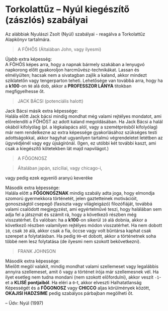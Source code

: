 # Torkolattűz – Nyúl kiegészítő (zászlós) szabályai

Az alábbiak Nyulászi Zsolt (Nyúl) szabályai - reagálva a Torkolattűz Alapkönyv tartalmára.

>A FŐHŐS (Általában John, vagy ilyesmi)

Újabb extra képesség:\
A FŐHŐS képes arra, hogy a napnak bármely szakában a lenyugvó napkorong előtt gyakoroljon harcművész-technikákat. Lassan és elmélyülten; hacsak nem a sivatagban zajlik a kaland, akkor mindezt sziklatetőn vagy tengerparton teheti. Lehetősége van továbbá arra, hogy ha a **k100**-on `98` alá dob, akkor a **PROFESSZOR LÁNYA** titokban megfigyelhesse őt.

>JACK BÁCSI (potenciális halott)

Jack Bácsi másik extra képessége:\
Halála előtt Jack bácsi mindig mondhat még valami rejtélyes mondatot, ami előrelendíti a FŐHŐST az adott kaland megoldásában. Ha Jack Bácsi a halál okából kifolyólag (pl. a légkalapács alól, vagy a szemétprésből kifolyólag) már nem rendelkezne az extra képessége gyakorlásához szükséges testi adottságokkal, akkor hagyhat ugyanilyen tartalmú végrendeletet letétben az ügyvédjénél vagy egy újságírónál. (Igen, ez utóbbi két további kaszt, ami csak a kiegészítő kötetekben lát majd napvilágot.)

>A FŐGONOSZ

>Általában japán, szicíliai, vagy chicago-i,

vagy pedig ezek egyenlő aranyú keveréke

Második extra képessége:\
Halála előtt a **FŐGONOSZNAK** mindig szabály adta joga, hogy elmondja szomorú gyermekkora történetét, jelen gaztetteinek motivációit, gonoszságtól csepegő (fasiszta vagy világleigázó) filozófiáját, továbbá valami csalódott megjegyzést, ami egyértelművé teszi, hogy halálában sem adja fel a játszmát és számít rá, hogy a következő részben még visszatérhet. És valóban: ha a **k100**-on sikerül `10` alá dobnia, akkor a következő részben valamilyen rejtélyes módon visszatérhet. Ha nem dobott `10`, csak `30` alá, akkor csak a fia, öccse vagy volt bűntársa kaphat csak szerepet a folytatásban. Ha pedig `99`-et dobott, akkor a történetnek soha többé nem lesz folytatása (de ilyesmi nem szokott bekövetkezni).

>FRANK JOHNSON

Második extra képessége:\
Mielőtt megöl valakit, mindig mondhat valami szellemeset vagy legalábbis annyira szellemeset, amit ő vagy a történet írója már szellemesnek vél. Ha ilyet esetleg nem tudna mondani (nem szokott előfordulni), akkor veszít `-1`-et a **KLISÉ pontjaiból**. Ha eléri a `0`-t, akkor elveszti Halhatatlanság Képességét és a **FŐGONOSZ** vagy **CHICCO** aljas körülmények között, **OKAJISI HADZSIME** pedig szabályos párbajban megölheti őt.

– Üdv: Nyúl (1997)
